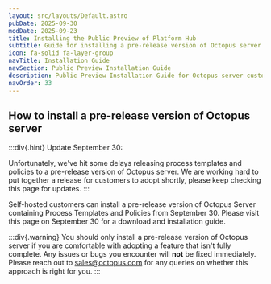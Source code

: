 ```yaml
---
layout: src/layouts/Default.astro
pubDate: 2025-09-30
modDate: 2025-09-23
title: Installing the Public Preview of Platform Hub
subtitle: Guide for installing a pre-release version of Octopus server
icon: fa-solid fa-layer-group
navTitle: Installation Guide
navSection: Public Preview Installation Guide
description: Public Preview Installation Guide for Octopus server customers
navOrder: 33
---
```


## How to install a pre-release version of Octopus server

:::div{.hint}
Update September 30:

Unfortunately, we've hit some delays releasing process templates and policies to a pre-release version of Octopus server. We are working hard to put together a release for customers to adopt shortly, please keep checking this page for updates.
:::

Self-hosted customers can install a pre-release version of Octopus Server containing Process Templates and Policies from September 30. Please visit this page on September 30 for a download and installation guide.

:::div{.warning}
You should only install a pre-release version of Octopus server if you are comfortable with adopting a feature that isn't fully complete. Any issues or bugs you encounter will **not** be fixed immediately. Please reach out to <sales@octopus.com> for any queries on whether this approach is right for you.
:::
